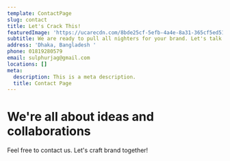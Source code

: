 ```yaml
---
template: ContactPage
slug: contact
title: Let's Crack This!
featuredImage: 'https://ucarecdn.com/8bde25cf-5efb-4a4e-8a31-365cf5ed5124/'
subtitle: We are ready to pull all nighters for your brand. Let's talk!
address: 'Dhaka, Bangladesh '
phone: 01819280579
email: sulphurjag@gmail.com
locations: []
meta:
  description: This is a meta description.
  title: Contact Page
---
```

# We're all about ideas and collaborations

 Feel free to contact us. Let's craft brand together!
